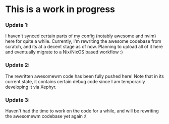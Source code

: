 # This is a work in progress

### Update 1:
I haven't synced certain parts of my config (notably awesome and nvim) here for quite a while. Currently, I'm rewriting the awesome codebase from scratch, and its at a decent stage as of now. Planning to upload all of it here and eventually migrate to a Nix/NixOS based workflow :)

### Update 2:
The rewritten awesomewm code has been fully pushed here! Note that in its current state, it contains certain debug code since I am temporarily developing it via Xephyr.

### Update 3:
Haven't had the time to work on the code for a while, and will be rewriting the awesomewm codebase yet again :\

